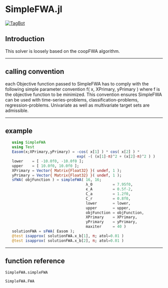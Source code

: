 # SimpleFWA.jl
   [![TagBot](https://github.com/hondoRandale/SimpleFWA.jl/actions/workflows/TagBot.yml/badge.svg)](https://github.com/hondoRandale/SimpleFWA.jl/actions/workflows/TagBot.yml)

## Introduction
   This solver is loosely based on the coopFWA algorithm.

___

## calling convention
   each Objective function passed to SimpleFWA has to comply with the following
   simple parameter convention f( x, XPrimary, yPrimary ) where f is the objective
   function to be minimized. This convention ensures SimpleFWA can be used with
   time-series-problems, classification-problems, regression-problems.
   Univariate as well as multivariate target sets are admissible.

___
## example
```julia
   using SimpleFWA
   using Test
   Easom(x;XPrimary,yPrimary) = -cos( x[1] ) * cos( x[2] ) *
                                exp( -( (x[1]-π)^2 + (x[2]-π)^2 ) )
   lower    = [ -10.0f0, -10.0f0 ];
   upper    = [ 10.0f0, 10.0f0 ];
   XPrimary = Vector{ Matrix{Float32} }( undef, 1 );
   yPrimary = Vector{ Matrix{Float32} }( undef, 1 );                             
   sFWA( objFunction ) = simpleFWA( 16, 16;
                                    λ_0         = 7.95f0,
                                    ϵ_A         = 0.5f-2,
                                    C_a         = 1.2f0,
                                    C_r         = 0.8f0,
                                    lower       = lower,
                                    upper       = upper,
                                    objFunction = objFunction,
                                    XPrimary    = XPrimary,
                                    yPrimary    = yPrimary,
                                    maxiter     = 40 )                             
   solutionFWA = sFWA( Easom );
   @test isapprox( solutionFWA.x_b[1], π; atol=0.01 )
   @test isapprox( solutionFWA.x_b[2], π; atol=0.01 )                             
```
___
## function reference

```@docs
SimpleFWA.simpleFWA
```

```@docs
SimpleFWA.FWA
```
